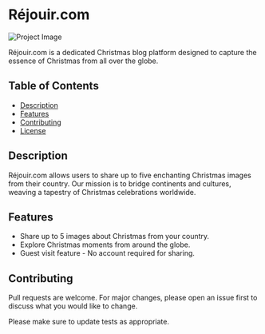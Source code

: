 # Réjouir.com

![Project Image](R.png)

Réjouir.com is a dedicated Christmas blog platform designed to capture the essence of Christmas from all over the globe.

## Table of Contents

- [Description](#description)
- [Features](#features)
- [Contributing](#contributing)
- [License](#license)

## Description

Réjouir.com allows users to share up to five enchanting Christmas images from their country. Our mission is to bridge continents and cultures, weaving a tapestry of Christmas celebrations worldwide.

## Features

- Share up to 5 images about Christmas from your country.
- Explore Christmas moments from around the globe.
- Guest visit feature - No account required for sharing.

## Contributing

Pull requests are welcome. For major changes, please open an issue first to discuss what you would like to change.

Please make sure to update tests as appropriate.
